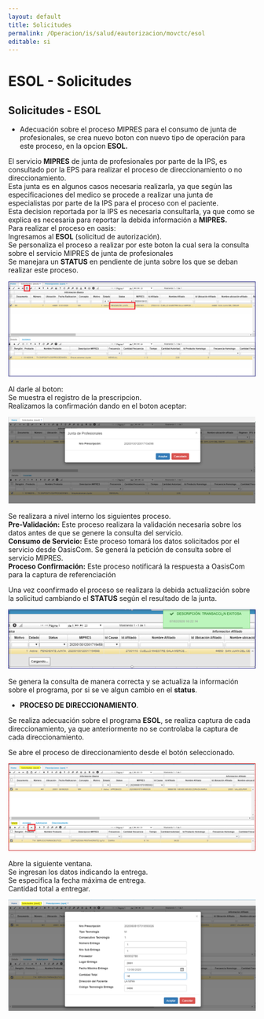 ```yaml
---
layout: default
title: Solicitudes
permalink: /Operacion/is/salud/eautorizacion/movctc/esol
editable: si
---
```


# ESOL - Solicitudes  

## Solicitudes - ESOL  

* Adecuación sobre el proceso MIPRES para el consumo de junta de profesionales, se crea nuevo boton con nuevo tipo de operación para este proceso, en la opcion **ESOL.**  

El servicio **MIPRES** de junta de profesionales por parte de la IPS, es consultado por la EPS para realizar el proceso de direccionamiento o no direccionamiento.	
Esta junta es en algunos casos necesaria realizarla, ya que según las especificaciones del medico se procede a realizar una junta de especialistas por parte de la IPS para el proceso con el paciente.	 
Esta decision reportada por la IPS es necesaria consultarla, ya que como se explica es necesaria para reportar la debida información a **MIPRES.**	
Para realizar el proceso en oasis:	
Ingresamos al **ESOL**  (solicitud de autorización).  
Se personaliza el proceso a realizar por este boton la cual sera la consulta sobre el servicio MIPRES de junta de profesionales	 
Se manejara un **STATUS** en pendiente de junta sobre los que se deban realizar este proceso.  

![](esol11.png)  

Al darle al boton:  
Se muestra el registro de la prescripcion.  
Realizamos la confirmación dando en el boton aceptar:  

![](esol22.png)  

Se realizara a nivel interno los siguientes proceso.  
**Pre-Validación:** Este proceso realizara la validación necesaria sobre los datos antes de que se genere la consulta del servicio.  
**Consumo de Servicio:** Este proceso tomará los datos solicitados por el servicio desde OasisCom. Se generá la petición de consulta sobre el servicio MIPRES.  
**Proceso Confirmación:** Este proceso notificará la respuesta a OasisCom para la captura de referenciación	  


Una vez coonfirmado el proceso se realizara la debida actualización sobre la solicitud  cambiando el **STATUS** según el resultado de la junta.   

![](esol33.png)  

Se genera la consulta de manera correcta y se actualiza la información sobre el programa, por si se ve algun cambio en el **status**.  

* **PROCESO DE DIRECCIONAMIENTO**.  

Se realiza adecuación sobre el programa **ESOL**, se realiza captura de cada direccionamiento, ya que anteriormente no se controlaba la captura de cada direccionamiento.  

Se abre el proceso de direccionamiento desde el botón seleccionado.  

![](esol5.png)  

Abre la siguiente ventana.  
Se ingresan los datos indicando la entrega.  
Se especifica la fecha máxima de entrega.  
Cantidad total a entregar.  


![](esol6.png)  













